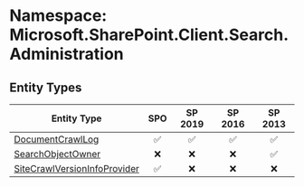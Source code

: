 # Namespace: Microsoft.SharePoint.Client.Search.Administration

## Entity Types

Entity Type | SPO | SP 2019 | SP 2016 | SP 2013
----------|:---:|:-------:|:-------:|:-------:
[DocumentCrawlLog](./EntityTypes/DocumentCrawlLog.md) | ✅ | ✅ | ✅ | ✅
[SearchObjectOwner](./EntityTypes/SearchObjectOwner.md) | ❌ | ❌ | ❌ | ✅
[SiteCrawlVersionInfoProvider](./EntityTypes/SiteCrawlVersionInfoProvider.md) | ✅ | ❌ | ❌ | ❌